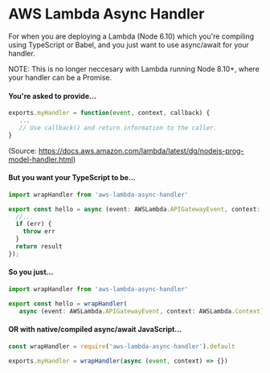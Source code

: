# AWS Lambda Async Handler

For when you are deploying a Lambda (Node 6.10) which you're compiling using TypeScript or Babel, and you just want to use async/await for your handler.

NOTE: This is no longer neccesary with Lambda running Node 8.10+, where your handler can be a Promise.

#### You're asked to provide...

```js
exports.myHandler = function(event, context, callback) {
   ...
   // Use callback() and return information to the caller.  
}
```
(Source: https://docs.aws.amazon.com/lambda/latest/dg/nodejs-prog-model-handler.html)

#### But you want your TypeScript to be...

```typescript
import wrapHandler from 'aws-lambda-async-handler'

export const hello = async (event: AWSLambda.APIGatewayEvent, context: AWSLambda.Context) => {
  //...
  if (err) {
    throw err
  }
  return result
});
```

#### So you just...

```typescript
import wrapHandler from 'aws-lambda-async-handler'

export const hello = wrapHandler(
   async (event: AWSLambda.APIGatewayEvent, context: AWSLambda.Context) => {});
```

#### OR with native/compiled async/await JavaScript...


```js
const wrapHandler = require('aws-lambda-async-handler').default

exports.myHandler = wrapHandler(async (event, context) => {})
```
